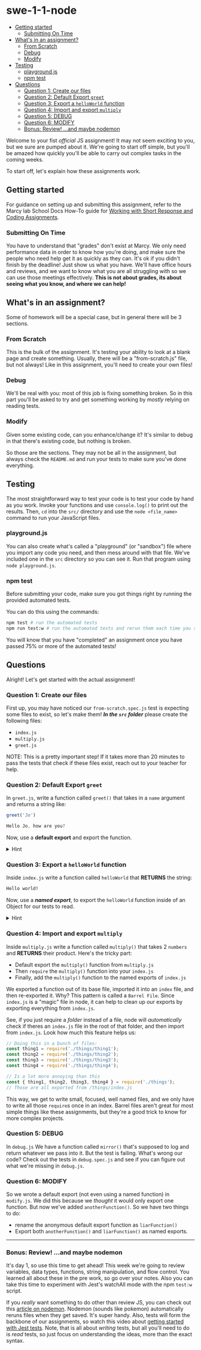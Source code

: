 # swe-1-1-node

- [Getting started](#getting-started)
  - [Submitting On Time](#submitting-on-time)
- [What's in an assignment?](#whats-in-an-assignment)
  - [From Scratch](#from-scratch)
  - [Debug](#debug)
  - [Modify](#modify)
- [Testing](#testing)
  - [playground.js](#playgroundjs)
  - [npm test](#npm-test)
- [Questions](#questions)
  - [Question 1: Create our files](#question-1-create-our-files)
  - [Question 2: Default Export `greet`](#question-2-default-export-greet)
  - [Question 3: Export a `helloWorld` function](#question-3-export-a-helloworld-function)
  - [Question 4: Import and export `multiply`](#question-4-import-and-export-multiply)
  - [Question 5: DEBUG](#question-5-debug)
  - [Question 6: MODIFY](#question-6-modify)
  - [Bonus: Review! ...and maybe nodemon](#bonus-review-and-maybe-nodemon)

Welcome to your fist *official* JS assignment! It may not seem exciting to you, but we sure are pumped about it. We're going to start off simple, but you'll be amazed how quickly you'll be able to carry out complex tasks in the coming weeks.

To start off, let's explain how these assignments work.

## Getting started

For guidance on setting up and submitting this assignment, refer to the Marcy lab School Docs How-To guide for [Working with Short Response and Coding Assignments](https://marcylabschool.gitbook.io/marcy-lab-school-docs/fullstack-curriculum/how-tos/working-with-assignments#how-to-work-on-assignments).

### Submitting On Time
You have to understand that "grades" don't exist at Marcy. We only need performance data in order to know how you're doing, and make sure the people who need help get it as quickly as they can. It's ok if you didn't finish by the deadline! Just show us what you have. We'll have office hours and reviews, and we want to know what you are all struggling with so we can use those meetings effectively. **This is not about grades, its about seeing what you know, and where we can help!**

## What's in an assignment?
Some of homework will be a special case, but in general there will be 3 sections.

### From Scratch
This is the bulk of the assignment. It's testing your ability to look at a blank page and create something. Usually, there will be a "from-scratch.js" file, but not always! Like in this assignment, you'll need to create your own files!

### Debug
We'll be real with you: most of this job is fixing something broken. So in this part you'll be asked to try and get something working by *mostly* relying on reading tests.

### Modify
Given some existing code, can you enhance/change it? It's similar to debug in that there's existing code, but nothing is broken.

So those are the sections. They may not be all in the assignment, but always check the `README.md` and run your tests to make sure you've done everything.

## Testing 

The most straightforward way to test your code is to test your code by hand as you work. Invoke your functions and use `console.log()` to print out the results. Then, `cd` into the `src/` directory and use the `node <file_name>` command to run your JavaScript files. 

### playground.js

You can also create what's called a "playground" (or "sandbox") file where you import any code you need, and then mess around with that file. We've included one in the `src` directory so you can see it. Run that program using `node playground.js`.

### npm test

Before submitting your code, make sure you got things right by running the provided automated tests.

You can do this using the commands:

```sh
npm test # run the automated tests
npm run test:w # run the automated tests and rerun them each time you save a change
```

You will know that you have "completed" an assignment once you have passed 75% or more of the automated tests!

## Questions

Alright! Let's get started with the actual assignment!

### Question 1: Create our files
First up, you may have noticed our `from-scratch.spec.js` test is expecting some files to exist, so let's make them! _**In the `src` folder**_ please create the following files:
  - `index.js`
  - `multiply.js`
  - `greet.js`

NOTE: This is a pretty important step! If it takes more than 20 minutes to pass the tests that check if these files exist, reach out to your teacher for help.

### Question 2: Default Export `greet`
In `greet.js`, write a function called `greet()` that takes in a `name` argument and returns a string like:

```js
greet('Jo')

Hello Jo, how are you?
```

Now, use a **default export** and export the function.

<details><summary>Hint</summary>
  
A default export is just what we call it when we export one value from a file. In Node, we do this by assigning a value directly to `module.exports`
  
  ```js
  module.exports = value;
  ```
</details>

### Question 3: Export a `helloWorld` function
Inside `index.js` write a function called `helloWorld` that **RETURNS** the string:
```bash
Hello world!
```
Now, use a _**named export**_, to export the `helloWorld` function inside of an Object for our tests to read.

<details><summary>Hint</summary>
  
A named export is just what we call it when we export one or more values inside of an Object. In Node, we do this by assigning an Object to `module.exports`
  
  ```js
  module.exports = {
    valueA,
    valueB,
    valueC
  }
  ```

It's okay to only export one thing here. We're going to add more in the next step.
</details>

### Question 4: Import and export `multiply`
Inside `multiply.js` write a function called `multiply()` that takes 2 `numbers` and **RETURNS** their product. Here's the tricky part:

- Default export the `multiply()` function from `multiply.js`
- Then `require` the `multiply()` function into your `index.js`
- Finally, add the `multiply()` function to the named exports of `index.js`

We exported a function out of its base file, imported it into an `index` file, and then re-exported it. Why? This pattern is called a `Barrel File`. Since `index.js` is a "magic" file in node, it can help to clean up our exports by exporting everything from `index.js`.

See, if you just require a *folder* instead of a file, node will *automatically* check if theres an `index.js` file in the root of that folder, and then import from `index.js`. Look how much this feature helps us:

```js
// Doing this in a bunch of files:
const thing1 = require('./things/thing1');
const thing2 = require('./things/thing2');
const thing3 = require('./things/thing3');
const thing4 = require('./things/thing4');

// Is a lot more annoying than this
const { thing1, thing2, thing3, thing4 } = require('./things');
// Those are all exported from /things/index.js
```

This way, we get to write small, focused, well named files, and we only have to write all those `require`s once in an index. Barrel files aren't great for most simple things like these assignments, but they're a good trick to know for more complex projects.

### Question 5: DEBUG
In `debug.js` We have a function called `mirror()` that's supposed to log and return whatever we pass into it. But the test is failing. What's wrong our code? Check out the tests in `debug.spec.js` and see if you can figure out what we're missing in `debug.js`.

### Question 6: MODIFY
So we wrote a default export (not even using a named function) in `modify.js`. We did this because we *thought* it would only export one function. But now we've added `anotherFunction()`. So we have two things to do:

- rename the anonymous default export function as `liarFunction()`
- Export both `anotherFunction()` and `liarFunction()` as named exports.
-------------------------------------------------

### Bonus: Review! ...and maybe nodemon
It's day 1, so use this time to get ahead! This week we're going to review variables, data types, functions, string manipulation, and flow control. You learned all about these in the pre work, so go over your notes. Also you can take this time to experiment with Jest's watchAll mode with the npm `test:w` script.

If you *really* want something to do other than review JS, you can check out this [article on nodemon](https://www.geeksforgeeks.org/node-js-nodemon-module/). Nodemon (sounds like pokemon) automatically reruns files when they get saved. It's super handy. Also, tests will form the backbone of our assignments, so watch this video about [getting started with Jest tests](https://www.youtube.com/watch?v=FgnxcUQ5vho). Note, that is all about _writing_ tests, but all you'll need to do is _read_ tests, so just focus on understanding the ideas, more than the exact syntax. 
